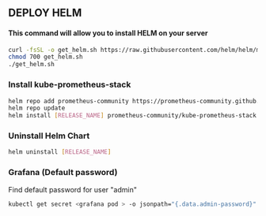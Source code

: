 ## DEPLOY HELM

#### This command will allow you to install HELM on your server

```sh 
curl -fsSL -o get_helm.sh https://raw.githubusercontent.com/helm/helm/main/scripts/get-helm-3
chmod 700 get_helm.sh
./get_helm.sh

```

### Install kube-prometheus-stack
```sh
helm repo add prometheus-community https://prometheus-community.github.io/helm-charts
helm repo update
helm install [RELEASE_NAME] prometheus-community/kube-prometheus-stack
```
### Uninstall Helm Chart
```sh
helm uninstall [RELEASE_NAME]
```
### Grafana (Default password) 
Find default password for user "admin"  
```sh 
kubectl get secret <grafana pod > -o jsonpath="{.data.admin-password}" | base64 --decode ; echo
```